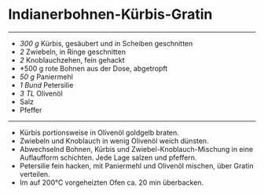 # Indianerbohnen-Kürbis-Gratin

---

- *300 g* Kürbis, gesäubert und in Scheiben geschnitten
- *2* Zwiebeln, in Ringe geschnitten
- *2* Knoblauchzehen, fein gehackt
- *500 g rote Bohnen aus der Dose, abgetropft
- *50 g* Paniermehl
- *1 Bund* Petersilie
- *3 TL* Olivenöl
- Salz
- Pfeffer

---

- Kürbis portionsweise in Olivenöl goldgelb braten.
- Zwiebeln und Knoblauch in wenig Olivenöl weich dünsten.
- Abwechselnd Bohnen, Kürbis und Zwiebel-Knoblauch-Mischung in eine Auflaufform schichten. Jede Lage salzen und pfeffern.
- Petersilie fein hacken, mit Paniermehl und Olivenöl mischen, über Gratin verteilen.
- Im auf 200°C vorgeheizten Ofen ca. 20 min überbacken.
